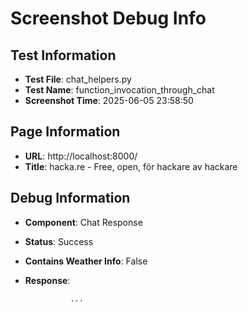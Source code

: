 # Screenshot Debug Info

## Test Information

- **Test File**: chat_helpers.py
- **Test Name**: function_invocation_through_chat
- **Screenshot Time**: 2025-06-05 23:58:50

## Page Information

- **URL**: http://localhost:8000/
- **Title**: hacka.re - Free, open, för hackare av hackare

## Debug Information

- **Component**: Chat Response
- **Status**: Success
- **Contains Weather Info**: False
- **Response**: 
                    
                ...

